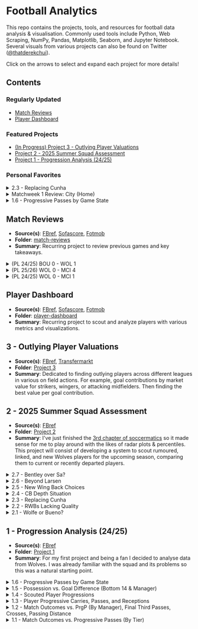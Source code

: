 # Football Analytics

This repo contains the projects, tools, and resources for football data analysis & visualisation. Commonly used tools include Python, Web Scraping, NumPy, Pandas, Matplotlib, Seaborn, and Jupyter Notebook. Several visuals from various projects can also be found on Twitter ([@thatderekchui](https://x.com/thatderekchui)).

Click on the arrows to select and expand each project for more details!

## Contents

### Regularly Updated
- [Match Reviews](#match-reviews)
- [Player Dashboard](#player-dashboard)

### Featured Projects
- [(In Progress) Project 3 - Outlying Player Valuations](#3---outlying-player-valuations)
- [Project 2 - 2025 Summer Squad Assessment](#2---2025-summer-squad-assessment)
- [Project 1 - Progression Analysis (24/25)](#1---progression-analysis-2425)

### Personal Favorites
<details>
  <summary>2.3 - Replacing Cunha</summary>

  - **Code**: [project2-3.ipynb](./Project%202/Project%202.3/project2-3.ipynb)  
  - **Summary**:  
    With Cunha leaving to United, I'm interested to see how Wolves will replace the 62.5m euro man. And realistically, his stats won't be replicated at Wolves for a while. Out of all 10 categories, when compared to departing, current, and rumored Wolves players (12), Cunha tops 4 of them, and is 3rd in two others. With a +6.4 difference in non penalty goals and expected goals, the next closest of the bunch is Akturkoglu with +1.3, who stands out as one of the best replacements, and would play well along side the likes of Arias and Lopez. As seen below, he also has the most podium finishes after Cunha.

  <p align="center">
    <img src="./Project%202/Project%202.3/2-3-1.png" alt="2.3" width="75%" />
  </p>

  We can highlight these players (another good pick would be Ben Doak) and split them by shooting, progression, and pressing. It's easy to notice the similarities between Matheus and Kerem. Identical expected goal contributions and shots on target per 90, similar progressively and both fairly aggressive. Despite his lower take ons and npG-xG, Kerem makes up for in touches in the opposite pen and interceptions. Again Ben Doak shares similar stats in the Championship last season. I believe these two are arguably better picks than the likes of Amine Adli and Matthis Abline, both who are more popular choices. 

  <p align="center">
    <img src="./Project%202/Project%202.3/2-3-2.png" alt="2.3" width="75%" />
  </p>

  Here Cunha and Akturkoglu both are the only shot dominant players, which is something we're lacking after Cunha imo. Bellegarde and Munetsi provide depth to both midfield and CAM, hence their press heavy characteristics, espeically for attacking players. Progressive architypes are pretty common, since Wolves already have Arias and Lopez, but Doak would be a good addition as well. Adli and Abline are good too but I would personally perfer Kerem and Ben. That way, Wolves would have a Cunha like player and sufficient progressive options (as well as press heavy like Munetsi).

  <p align="center">
    <img src="./Project%202/Project%202.3/2-3-3.png" alt="2.3" width="75%" />
  </p>

  Below are further metrics and distributions of all the players referenced and used for comparison.

  <p align="center">
    <img src="./Project%202/Project%202.3/2-3-4.png" alt="2.3" width="75%" />
  </p>

</details>

<details>
  <summary>Matchweek 1 Review: City (Home)</summary>

  - **Code**: [postMatchweek1.ipynb](./match-reviews/Matchweek%201/postMatchweek1.ipynb)  
  - **Summary**:
    Despite the dissappointing 0-4 result, I believe it's revealing and there's a lot of new insights we can take from this game. Apart from a few major mistakes at the back, the team didn't look to bad imho.

    I'm suprised how central our attack was compared to last time we played city. A 48% centrality bias compared to last time's 13%. A few shots from Munetsi's offside as well as Larsen. Note that all these shows are clustered very close together as well. What impressed me however was Hoever, who not only dealt with Doku fairly well with Doherty (especially compared to last time) and made several progressive passes and crosses on the bottom wing of the graph. In fact, all 4 SCA crosses originated from the right side.
    
    Part of me wonders if there would've been better chances for Larsen if those crosses from the right were passes instead.

    What's concerning is the lack of progression from the left hand side / top wing. Wolfe and Bellegarde didn't contribute much to the attack. Neither did Hugo Bueno later on.

  <p align="center">
    <img src="./match-reviews/Matchweek%201/4-1-5.png" alt="4.1" width="75%" />
  </p>

  City also attacked fairly centrally, especially compared to last time. Obviously this is because of Haaland returning vs City playing KDB up top before. Fairly even distribution in passing. Less action on the left / top wing from Doku as mentioned. Much deeper build up play compared to us, but tbf that's what you expect from a team like City.

  <p align="center">
    <img src="./match-reviews/Matchweek%201/4-1-6.png" alt="4.1" width="75%" />
  </p>

  I mean the results speak for themselves on the plot below. Our options on the bench aren't bad either: Mosquera, Hugo Bueno, Rodrigo Gomes, Arias, Lopez, as well as Tchatchoua coming in soon. Hopefully it will only be up from here and both Agbadou & Sa gets in the right mindset.

  <p align="center">
    <img src="./match-reviews/Matchweek%201/4-1-7.png" alt="4.1" width="75%" />
  </p>

  <p align="center">
    <img src="./match-reviews/Matchweek%201/4-1-8.png" alt="4.1" width="75%" />
  </p>

</details>

<details>
  <summary>1.6 - Progressive Passes by Game State</summary>

  - **Code**: [project1_6.ipynb](./Project%201/Project%201.6/project1_6.ipynb)  
  - **Summary**:  
    Continuing on from previous progressive results, Joe from [Concept Scouting](https://x.com/ConceptScouting) suggested that I should look into game states (whether Wolves were ahead, level, or chasing) to determine "whether the PrgP is meaningful or just despirate". It's reasonable to say that Wolves are better to set up defensively and counter, rather than building out through repetitive progressions.

    For each game, we sum up the minutes Wolves were ahead, level, or behind in a game. We can plot this relationship over the course of the season. Progressive passes vs dominant game state (the state Wolves spent the most of the game in) reveals that less PrgP are made when the team is ahead, and more when behind. It makes sense to be more aggressive when trailing. Wolves are also towards the progressive end even when level in goals. We know this since the level median is closer to behind than ahead. It's also not a coincidence that the outliers themselves also reflect this trend.

    We can also plot minutes per game state. As expected, the more time spent ahead, the less PrgP, and more time spent behind, the more PrgP.

    I think I've been looking at this wrong. In the beginning of this project I thought Wolves were losing games because of high PrgP, possession, etc. Now I can confidently say that Wolves are making more PrgP because they're behind, and obviously more games are lost when more time was spent behind, which makes more sense.

    Unfortunately, this will mean the end of my first complete project.

  <p align="center">
    <img src="./Project%201/Project%201.6/1.6.png" alt="1.6" width="75%" />
  </p>
</details>




























## Match Reviews

- **Source(s)**: [FBref](https://fbref.com/en/squads/8cec06e1/Wolverhampton-Wanderers-Stats), [Sofascore](https://www.sofascore.com/team/football/wolverhampton/3), [Fotmob](https://www.fotmob.com/teams/8602/overview/wolverhampton-wanderers)
- **Folder**: [match-reviews](./match-reviews/)
- **Summary**: Recurring project to review previous games and key takeaways.

<details>
  <summary>(PL 24/25) BOU 0 - WOL 1</summary>

  - **Code**: [preMW2.ipynb](./match-reviews/Matchweek%202/preMW2.ipynb)  
  - **Summary**:
    With a 0-4 loss to City, Wolves are looking to bounce back against Bournemouth. Concerns for Agbadou and Jose Sa's form remains, but hopefully it will being to pick up. Bournemouth played Liverpool and Semenyo was the start of the show, scoring two goals from the right. It's no doubt the likes of KJH and Doc will have to put a shift in to stop that from happening. As a preview lets take a look at our last meeting against Bournemouth in the Premier League:

    The SCA map for Wolves reveals that our attack was mainly focused on the right, with 6 shots in the bottom half space. Bellegarde and Semedo (now KJH) driving up and providing support to the likes of Cunha and Munetsi. Compared to City, there was also way more build up play (74% 1/3 share v 90%). Hopefully KJH will be able to perform like last time against City, obviously with more quality crosses. I won't be suprised if Tchatchoua gets featured later in the game.

    The left hand side was fairly quiet that game. With Wolfe not making much of an impact against City, I'd like to see Hugo Bueno get more game time against Bournemouth. Perhaps Wolfe will perform better with a player like Arias in front of him, as mentioned by [@molineuxmusings](https://x.com/molineuxmusings/status/1957365672670896230). We could also potentially see Fer Lopez making creative player later in the game after Bellegarde subs off.

  <p align="center">
    <img src="./match-reviews/Matchweek%202/4-2-1.png" alt="4.2" width="75%" />
  </p>

  Bournemouth had no shortage of chances either. With Zabarnyi being shown a red early in the game, Bournemouth was lacking options in attack later in the game. Semenyo and Ouattara make a few good rights on the left against Doc, but the Wolves defence was able to hold it together. It's also important to note that they had a deeper build up play, favoring threaded passes or crosses past the halfway line, some of them even from Kepa. The likes of Toti, and Mosquera (should he start) will be pivotal in preventing the likes of Semenyo from progressing.

  <p align="center">
    <img src="./match-reviews/Matchweek%202/4-2-2.png" alt="4.2" width="75%" />
  </p>

  These maps really just confirm what I've just mentioned. Most of the shots from Wolves are concentrated towards the right, so are the crosses and dribbles. Bournemouth seemingly have actions all over the place. Both sides would really benefit from pacey players using the wider areas more.

  <p align="center">
    <img src="./match-reviews/Matchweek%202/4-2-3.png" alt="4.2" width="75%" />
  </p>

  <p align="center">
    <img src="./match-reviews/Matchweek%202/4-2-4.png" alt="4.2" width="75%" />
  </p>

</details>

<details>
  <summary>(PL 25/26) WOL 0 - MCI 4</summary>

  - **Code**: [postPatchweek1.ipynb](./match-reviews/Matchweek%201/postMatchweek1.ipynb)  
  - **Summary**:
    Despite the dissappointing 0-4 result, I believe it's revealing and there's a lot of new insights we can take from this game. Apart from a few major mistakes at the back, the team didn't look to bad imho.

    I'm suprised how central our attack was compared to last time we played city. A 48% centrality bias compared to last time's 13%. A few shots from Munetsi's offside as well as Larsen. Note that all these shows are clustered very close together as well. What impressed me however was Hoever, who not only dealt with Doku fairly well with Doherty (especially compared to last time) and made several progressive passes and crosses on the bottom wing of the graph. In fact, all 4 SCA crosses originated from the right side.
    
    Part of me wonders if there would've been better chances for Larsen if those crosses from the right were passes instead.

    What's concerning is the lack of progression from the left hand side / top wing. Wolfe and Bellegarde didn't contribute much to the attack. Neither did Hugo Bueno later on.

  <p align="center">
    <img src="./match-reviews/Matchweek%201/4-1-5.png" alt="4.1" width="75%" />
  </p>

  City also attacked fairly centrally, especially compared to last time. Obviously this is because of Haaland returning vs City playing KDB up top before. Fairly even distribution in passing. Less action on the left / top wing from Doku as mentioned. Much deeper build up play compared to us, but tbf that's what you expect from a team like City.

  <p align="center">
    <img src="./match-reviews/Matchweek%201/4-1-6.png" alt="4.1" width="75%" />
  </p>

  I mean the results speak for themselves on the plot below. Our options on the bench aren't bad either: Mosquera, Hugo Bueno, Rodrigo Gomes, Arias, Lopez, as well as Tchatchoua coming in soon. Hopefully it will only be up from here and both Agbadou & Sa gets in the right mindset.

  <p align="center">
    <img src="./match-reviews/Matchweek%201/4-1-7.png" alt="4.1" width="75%" />
  </p>

  <p align="center">
    <img src="./match-reviews/Matchweek%201/4-1-8.png" alt="4.1" width="75%" />
  </p>

</details>

<details>
  <summary>(PL 24/25) WOL 0 - MCI 1</summary>

  - **Code**: [matchweek1.ipynb](./match-reviews/Matchweek%201/matchweek1.ipynb)  
  - **Summary**:
    The first gameweek is coming up this weekend with a tough opponent to start of the season. Wolves only won 1 game against the top 6 last season (Villa). City was also the one to end our 6 game winstreak back in May, and we haven't won a single game since then. To be fair, the drop in form was after relegation is avoided and there's nothing to play for. 

    A good way to gauge this would be to look at our previous match up, which was a 1 - 0 defeat away at City. This first diagram shows us the lanes of attack Wolves where the most shot creating actions happened. Both the top and bottom half were frequent, with lack of central progressions (with the centrality bias being 13%).
    
    The most used attacking zone was the bottom half space of the final third, as circled and highlighted below, so I wouldn't be suprised if that space would be targeted once again. Ait Nouri's shot from the left (top half space) that hit the woodwork then a shot on target to follow up is noted as well. Obviously he playes for Man City now.

  <p align="center">
    <img src="./match-reviews/Matchweek%201/4-1-3.png" alt="4.1" width="75%" />
  </p>

  With City, our top half space defensively was heavily exploited. Doku's 13 progressive carries (next highest for City that game was 3), 5 shot creating actions, and 4/10 successful take ons allow him to dominate the left side. This would very likely happen again. Doesn't matter if KJH or Rodrigo Gomes, Wolves are pretty much cooked unless something crazy happens. City's 25% centrality bias perhaps influenced the only goal from De Bruyne. Both Doherty (or Mosquera) and Hoever (or Rodrigo Gomes) will have to put in a huge shift on Saturday to stop Doku (and Cherki, Marmoush, Foden, etc).  

  <p align="center">
    <img src="./match-reviews/Matchweek%201/4-1-4.png" alt="4.1" width="75%" />
  </p>

  Here at the bottom also shows the passes, dribbles, and crosses leading up to the shot itself. And the patterns in frequency reveals itself once again. I tried to use sofascore [here](./match-reviews/Matchweek%201/sofaScoreTest.ipynb) but couldn't figure out how to scale it properly after scraping so I just gave up. All these points I had to [click manually](https://fcpythonvideocoder.netlify.app/) from the highlights. 

  <p align="center">
    <img src="./match-reviews/Matchweek%201/4-1-1.png" alt="4.1" width="75%" />
  </p>

  <p align="center">
    <img src="./match-reviews/Matchweek%201/4-1-2.png" alt="4.1" width="75%" />
  </p>

</details>

## Player Dashboard

- **Source(s)**: [FBref](https://fbref.com/en/), [Sofascore](https://www.sofascore.com/), [Fotmob](https://www.fotmob.com/)
- **Folder**: [player-dashboard](./player-dashboard/)
- **Summary**: Recurring project to scout and analyze players with various metrics and visualizations.












## 3 - Outlying Player Valuations

- **Source(s)**: [FBref](https://fbref.com/en/), [Transfermarkt](https://www.transfermarkt.com/)
- **Folder**: [Project 3](./Project%203/)
- **Summary**: Dedicated to finding outlying players across different leagues in various on field actions. For example, goal contributions by market value for strikers, wingers, or attacking midfielders. Then finding the best value per goal contribution. 

## 2 - 2025 Summer Squad Assessment

- **Source(s)**: [FBref](https://fbref.com/en/squads/8cec06e1/2024-2025/Wolverhampton-Wanderers-Stats)
- **Folder**: [Project 2](./Project%202/)
- **Summary**: I've just finished the [3rd chapter of soccermatics](https://soccermatics.readthedocs.io/en/latest/lesson3/ScoutingPlayers.html) so it made sense for me to play around with the likes of radar plots & percentiles. This project will consist of developing a system to scout rumoured, linked, and new Wolves players for the upcoming season, comparing them to current or recently departed players.

<details>
  <summary>2.7 - Bentley over Sa?</summary>

  - **Code**: [project2-6.ipynb](./Project%202/Project%202.6/project2-6.ipynb)  
  - **Summary**:
    Like Agbadou, Sa had an abysmal performance against City. Basically unable to save any shots on target that game. Many argued that Sa might be currently the worst keeper in the Prem, suggested that even Bentley should start over him.

    The stats don't lie either: 43% of shots on target turn into goals when Sa is playing. Granted, Sa has fairly difficult shots to face, but his save percentage is way below average and is definitely underperforming. Johnstone isn't any better either. Not only have he been facing much easier shows, his save % is just about the same. Bentley really stands out from the three. Granted, these stats are from the championship, but who knows what kind of performances he's able to bring?

    Only 38% of shots on target turn into goals, much more difficult shots, and higher save %. Granted he's not a sweeper, but is underperforming less than the likes of Sa and Johnstone. Interested to see if he gets a chance in between the sticks this season.

  <p align="center">
    <img src="./Project%202/Project%202.7/2-7-1.png" alt="2.7" width="75%" />
  </p>

  This marks the end of project 2 as well. While the transfer window isn't closed for two weeks and Wolves are still rumored with several players (Krejci & Uche), the complete Wolves squad is assessed in this project. Future rumors and links, new players and those of interest, will be broken down under the [Player Dashboard](#player-dashboard), which will be continuously updated, similar to the [Match Reviews](#match-reviews). For my next project I'm going full moneyball and finding overlooked / outlying players based on different in game metrics.

</details>

<details>
  <summary>2.6 - Beyond Larsen</summary>

  - **Code**: [project2-6.ipynb](./Project%202/Project%202.6/project2-6.ipynb)  
  - **Summary**:
    Despite just signing for Wolves, Larsen is already being pursuited by the likes of Newcastle. It's no doubt that he (along with Andre and Joao Gomes) will be staying for long after this season.

    There are a also links with Uche at Getafe, who I believe will pair well with Larsen. He is able to do will in areas Larsen can't: Progressive Actions, Take Ons, Touches in the Pen, and Shot Creating Actions.

  <p align="center">
    <img src="./Project%202/Project%202.6/2-6-1.png" alt="2.6" width="75%" />
  </p>

  Of course, Larsen's goals per shot ratio is way above average. 60% of his shots are on target. 25% of his shots are goals. This means he scores every 4 shots he makes. This ratio is better than Haaland btw (I think hes around 21%).

  To be honest, the likes of Kalajdzic and Silva are both overlooked as well. Who knows how well they will play when they get a chance.

  <p align="center">
    <img src="./Project%202/Project%202.6/2-6-2.png" alt="2.6" width="75%" />
  </p>

</details>

<details>
  <summary>2.5 - New Wing Back Choices</summary>

  - **Code**: [project2-5.ipynb](./Project%202/Project%202.5/tchatchoua.ipynb)  
  - **Summary**:
    With new wing back signings Tchatchoua and Wolfe, lets revisit their metrics with different situations.

    Many argue that Tchatchoua has lacking qualities other than speed because his stats a underwhelming to say the leastt. On the other hand, what he excels on covers what Hoever is missing. Both 82nd %tile in Take on Success and 71st %tile in % Defensive Third Tackles reflects that he is great a 1 on 1 play (both with or without the ball), which is something Pereira admires. His frequency of progressive actions is also solid: 4.34 touches on average per PrgA.

  <p align="center">
    <img src="./Project%202/Project%202.5/2-5-1.png" alt="2.5" width="75%" />
  </p>

  Hoever (KJH) on the other hand is more defensively sound that most people think. Suprisingly, his actions in the middle third (37.43%) is nearly just as much as his defensive third (39.97%). He also has a high attacking ratio for a wing back at 24.64%. Ultimately, he has a better chance of a shot creating action by passing rather than crossing. The good thing is that we saw all these qualities in the recent City game, as mentioned in the [matchweek 1 review](./match-reviews/Matchweek%201/postMatchweek1.ipynb).

  <p align="center">
    <img src="./Project%202/Project%202.5/2-5-2.png" alt="2.5" width="75%" />
  </p>

  Wolfe is interesting because he had a mediocure game against City. But his 98th percentile for dribblers tackled is often overlooked. Good amount of touches in the pen, and is solid in goal creations. Interesting to see that he made no crosses into the penalty box in the last 365 days, and lacking carries (23% compared to Hugo Buenos 60%).

  <p align="center">
    <img src="./Project%202/Project%202.5/2-5-3.png" alt="2.5" width="75%" />
  </p>

  Lastly, Bueno arguably has better progression than Wolfe. 96th percentile on take on success and the best of all Wolves WBs in terms of touches per progressive actions. Also very high quality actions into the penalty box, so every pass, cross, and carry into the penalty box has a very high chance to turning into a shot creating action.

  <p align="center">
    <img src="./Project%202/Project%202.5/2-5-4.png" alt="2.5" width="75%" />
  </p>

</details>

<details>
  <summary>2.4 - CB Depth Situation</summary>

  - **Code**: [project2-4.ipynb](./Project%202/Project%202.4/project2-4.ipynb)  
  - **Summary**:
    The starting center back roles are primarily sorted. But then comes the issue of squad depth. It's no suprise the backline to start the season would likely consist of Toti, Agbadou, and Doherty, with Mosquera slowly implemented back into the squad, mainly use to his shaky injury record. That said, we are one injury away from a defensive crisis. With only Santiago Bueno as backup, there isn't anyone else to fill that LCB position if Toti gets injured.

    Renan, Disasi, and Kelly are among the few players linked to this role. Both Disasi and Kelly are out of favor in their respective clubs. Disasi is a potential option with Wolves considering a deal with him and striker Fofana. Kelly is another fair choice, with high defensive work rates as well as progressive distributions. However with his wage being upwards of 80k I don't see this happening. This leaves us with Renan, who has some of the best ball distribution stats of the bunch.

  <p align="center">
    <img src="./Project%202/Project%202.4/2-4-1.png" alt="2.4" width="75%" />
  </p>

  Lets focus on Renan: 4.1 tackles and interceptions, 4.7 recoveries, 7.1 progressive actions and 5 final third entries (all per 90). Granted this was during his time at Internacional last year, but the point still stands. It's also important to mention Toti's impressive 1.05 OF - xOF, which stands for the difference between his on off goal difference and expected on off goal difference. He not only has a positive xOF, but exceeds that threshold when on the pitch.

  <p align="center">
    <img src="./Project%202/Project%202.4/2-4-2.png" alt="2.4" width="75%" />
  </p>

  And it shows here too, with Toti having the best team impact score of all sampled players. The only progressive player currently is Doherty, so higher progression is always welcomed in wider center back roles, such as Renan and Disasi.

  <p align="center">
    <img src="./Project%202/Project%202.4/2-4-3.png" alt="2.4" width="75%" />
  </p>

  Below are further metrics and distributions of all the players referenced and used for comparison. You can see how the wide backs are more progressive than the center backs (Agbadou), hence in search of a LCB the focus is a little more towards ball distribution, making Renan a great candidate.

  <p align="center">
    <img src="./Project%202/Project%202.4/2-4-4.png" alt="2.4" width="75%" />
  </p>

</details>

<details>
  <summary>2.3 - Replacing Cunha</summary>

  - **Code**: [project2-3.ipynb](./Project%202/Project%202.3/project2-3.ipynb)  
  - **Summary**:  
    With Cunha leaving to United, I'm interested to see how Wolves will replace the 62.5m euro man. And realistically, his stats won't be replicated at Wolves for a while. Out of all 10 categories, when compared to departing, current, and rumored Wolves players (12), Cunha tops 4 of them, and is 3rd in two others. With a +6.4 difference in non penalty goals and expected goals, the next closest of the bunch is Akturkoglu with +1.3, who stands out as one of the best replacements, and would play well along side the likes of Arias and Lopez. As seen below, he also has the most podium finishes after Cunha.

  <p align="center">
    <img src="./Project%202/Project%202.3/2-3-1.png" alt="2.3" width="75%" />
  </p>

  We can highlight these players (another good pick would be Ben Doak) and split them by shooting, progression, and pressing. It's easy to notice the similarities between Matheus and Kerem. Identical expected goal contributions and shots on target per 90, similar progressively and both fairly aggressive. Despite his lower take ons and npG-xG, Kerem makes up for in touches in the opposite pen and interceptions. Again Ben Doak shares similar stats in the Championship last season. I believe these two are arguably better picks than the likes of Amine Adli and Matthis Abline, both who are more popular choices. 

  <p align="center">
    <img src="./Project%202/Project%202.3/2-3-2.png" alt="2.3" width="75%" />
  </p>

  Here Cunha and Akturkoglu both are the only shot dominant players, which is something we're lacking after Cunha imo. Bellegarde and Munetsi provide depth to both midfield and CAM, hence their press heavy characteristics, espeically for attacking players. Progressive architypes are pretty common, since Wolves already have Arias and Lopez, but Doak would be a good addition as well. Adli and Abline are good too but I would personally perfer Kerem and Ben. That way, Wolves would have a Cunha like player and sufficient progressive options (as well as press heavy like Munetsi).

  <p align="center">
    <img src="./Project%202/Project%202.3/2-3-3.png" alt="2.3" width="75%" />
  </p>

  Below are further metrics and distributions of all the players referenced and used for comparison.

  <p align="center">
    <img src="./Project%202/Project%202.3/2-3-4.png" alt="2.3" width="75%" />
  </p>

</details>

<details>
  <summary>2.2 - RWBs Lacking Quality</summary>

  - **Code**: [project2-2.ipynb](./Project%202/Project%202.2/project2-2.ipynb)  
  - **Summary**:  
    This is probably one of the most detailed sub projects so far and was a pain to code out.

    There's currently a dilemma for the right wing back (RWB) position at Wolves. Like Ait Nouri, Semedo had just left and there are large shoes to fill once again. Other options are Hoever (KJH), who just like Hugo Bueno in 2.1 just returned from loan (Auxerre). On the other hand with Rodrigo Gomes who had a few good rotational minutes, scoring in both games against Leicester. Pedro Lima has potential but with limited minutes he could be going out on loan.

    Many think KJH and R. Gomes aren't exactly premier league proven, and Wolves have been searching for an established wing back. Almost aquiring Pubill (who played with Hugo Bueno recently at the U21 Euros), however the deal was hijacked last minute by Athletico. Another rumor that stands out would be Sanchez (also played with both at U21 Euros), who as of writing is reluctant to sign for Wolves for the same reason: lack of European football and ambition.

    It's no suprise that their agents are using Wolves as a chip to lure other more ambitious clubs to sign. And it's also no suprise that KJH would get the starting role against City this weekend. We can compare the departed, current, and rumored players in a donut bar chart to see the overall trend / type of RWB Wolves tend to prefer.

  <p align="center">
    <img src="./Project%202/Project%202.2/2-2-1.png" alt="2.2" width="75%" />
  </p>
  
  We split the donut into offensive and defensive attributes. Each player is compared to another and naturally higher numbers float towards the edge. In the rank grid to the right, we can see how Ratiu and Sanchez have some of the best stats. Ratiu is top for shot creating actions and successful take ons, both as I've mentioned in 2.1 are crutial to Pereira's play style. On the other hand, Sanchez tops in tackles, interceptions, blocks, and expected goal contributions. Ratiu also finishes top in the podium, with 2 1st place finishes and 5 2nd / 3rd finishes.

  <p align="center">
    <img src="./Project%202/Project%202.2/2-2-2.png" alt="2.2" width="75%" />
  </p>

  The individual player donuts also show the same thing. I think R. Gomes would be a phenominal rotational / supersub player this season, turning tackles / interceptions into progressive actions later in the game. You can also see some of the weakesses Ratiu or even KJH would be able to cover up with Semedo now gone.

  <p align="center">
    <img src="./Project%202/Project%202.2/2-2-3.png" alt="2.2" width="75%" />
  </p>

  Below are further metrics and distributions that I thought could add to this project.

  <p align="center">
    <img src="./Project%202/Project%202.2/2-2-4.png" alt="2.2" width="75%" />
  </p>

</details>

<details>
  <summary>2.1 - Wolfe or Bueno?</summary>

  - **Code**: [project2-1.ipynb](./Project%202/Project%202.1/project2-1.ipynb)  
  - **Summary**:  
    With Ait Nouri leaving the Man City in the beginning of the window, there were big shoes to fill on the left wing back position. Hugo Bueno, who is homegrown and had just returned from a fairly decent loan under Van Persie at Feyenoord, was expected to step up. Wolfe was also signed from Alkmaar, and it looks like they will share minutes for the spot as of now.

    The basic radar plot generated can be split in half for the LWB's offensive and defensive attributes. For instant, Progressive actions are a sum of progressive carries, passes, and receptions. These are scaled and normalized to the selection of players in question, so for example Ait Nouri (RAN) seems to have 100% Successful Take Ons but that's because he has the most of the three.

    It's easy to notice why RAN was so successful under Pereira. As [Doherty mentioned in an interview](https://www.youtube.com/watch?v=ZbGNFc41OlU&ab_channel=Wolves), Pereira prefers wing backs to take on opponents 1v1 rather than passing with support (like Nuno). I'm expecting Bueno to start the first game against City, but interested to see what happens beyond that.

  <p align="center">
    <img src="./Project%202/Project%202.1/2-1.png" alt="2.1" width="75%" />
  </p>

</details>

## 1 - Progression Analysis (24/25)
<!-- **1 - Wolverhampton Wanderers Analysis (24/25 Season)** -->

- **Source(s)**: [FBref](https://fbref.com/en/squads/8cec06e1/2024-2025/Wolverhampton-Wanderers-Stats)
- **Folder**: [Project 1](./Project%201/)
- **Summary**: For my first project and being a fan I decided to analyse data from Wolves. I was already familiar with the squad and its problems so this was a natural starting point.

<details>
  <summary>1.6 - Progressive Passes by Game State</summary>

  - **Code**: [project1_6.ipynb](./Project%201/Project%201.6/project1_6.ipynb)  
  - **Summary**:  
    Continuing on from previous progressive results, Joe from [Concept Scouting](https://x.com/ConceptScouting) suggested that I should look into game states (whether Wolves were ahead, level, or chasing) to determine "whether the PrgP is meaningful or just despirate". It's reasonable to say that Wolves are better to set up defensively and counter, rather than building out through repetitive progressions.

    For each game, we sum up the minutes Wolves were ahead, level, or behind in a game. We can plot this relationship over the course of the season. Progressive passes vs dominant game state (the state Wolves spent the most of the game in) reveals that less PrgP are made when the team is ahead, and more when behind. It makes sense to be more aggressive when trailing. Wolves are also towards the progressive end even when level in goals. We know this since the level median is closer to behind than ahead. It's also not a coincidence that the outliers themselves also reflect this trend.

    We can also plot minutes per game state. As expected, the more time spent ahead, the less PrgP, and more time spent behind, the more PrgP.

    I think I've been looking at this wrong. In the beginning of this project I thought Wolves were losing games because of high PrgP, possession, etc. Now I can confidently say that Wolves are making more PrgP because they're behind, and obviously more games are lost when more time was spent behind, which makes more sense.

    Unfortunately, this will mean the end of my first complete project.

  <p align="center">
    <img src="./Project%201/Project%201.6/1.6.png" alt="1.6" width="75%" />
  </p>

</details>

<details>
  <summary>1.5 - Possession vs. Goal Difference (Bottom 14 & Manager)</summary>

  - **Code**: [project1_5.ipynb](./Project%201/Project%201.5/project1_5.ipynb)  
  - **Summary**:  
    Drawing inspiration from previous progressive results, and [Soccermatic's possession samples](https://soccermatics.readthedocs.io/en/latest/lesson2/Possession.html), I plotted such relationships by filtering out top 6 teams (where progressiveness didn't matter) and noticed the following trends:

    - No obvious relationship between possession and goal different when all games are plotted.
    - However when games against the top 6 are filtered out, data reveals that lower possession (and logically, progression) is related to positive goal difference, even for both Gary O'Neil and Vitor Pereira.
    - As an example, O'Neil was winless in games with 54%+ possession, which made up the bulk of his losses (against the bottom 14).
    - Pereira was unbeaten in games with <54% possession, which also made up the bulk of his wins (against the bottom 14).
    - Again, the only wins O'Neil had only game from the games with 54%+ possession.
    - On the flip side, all of Pereira's losses against the bottom 14 originated from games with <54% possession.

    All this provides valuable insights to concerns in progression as mentioned in 1.1 and 1.2, with possession backing up the correlation. Evidently, less progressive passes are able to be made if there's less possession of the ball, for obvious reasons. I'm interested to see if Pereira will still decide to play high possession and high progressiveness against bottom 14 teams, despite the negative results in that department.

    Based on [this video from Tifo Football](https://x.com/TifoFootball_/status/1702577998421987506) at 6:35 via [Jake Kolliari](https://x.com/_JKDS_), non penalty xG difference is one of the biggest indicators in avoiding relegation. Lucky for me, Wolves never won a single penalty so whether the plots included penalties or not makes no difference.
    
    I'm very confident that with low possession and lower amounts of (but higher quality) progressiveness against the bottom 14, most of these games are very winnable. If Wolves were to do that 24/25, European football would have very much been achievable, let alone surviving relegation.

  <p align="center">
    <img src="./Project%201/Project%201.5/1.5.png" alt="1.5" width="75%" />
  </p>

</details>

<details>
  <summary>1.4 - Scouted Player Progressions</summary>

  - **Code**: [project1_4.ipynb](./Project%201/Project%201.4/project1_4.ipynb)  
  - **Summary**:  
    A look into scouted / players linked with Wolves may give us a better idea of where Wolves may be heading in terms of progression next season. I used [@jay_wwfc07's scouted list](https://x.com/jay_wwfc07/status/1949467837384597551) on twitter as reference.

    - Milan Van Ewijk from Coventry have similar progressive profiles as RAN, and Rodrigo Gomes, so does Blas with Cunha.
    - Adli has high progressive carries, which is needed if Wolves decide to continue with high PrgP games. Which I still don't understand.

  <p align="center">
    <img src="./Project%201/Project%201.4/1.4.png" alt="1.4" width="75%" />
  </p>

</details>

<details>
  <summary>1.3 - Player Progressive Carries, Passes, and Receptions</summary>

  - **Code**: [project1_3.ipynb](./Project%201/Project%201.3/project1_3.ipynb)
  - **Summary**:  
    To understand the correlation with progression and recent results from 1.1 and 2, in 1.3 I looked into each player's contribution to progression.
    
    - When plotted against minutes played, starters like Cunha (Sold), RAN (Sold), Gomes, Semedo (Left) all stood out.
    - Interesting results came from PrgC, PrgP, and PrgR per 90. When plotted, supersubs / rotational players like R. Games, Sarabia (Left), Guedes (Sold), and Hwang outperformed the starters.
    - It's clear that Pereira uses these players later in the game for higher progression, but on the flip side cause more turnovers, which could explain some of the games lost.

  <p align="center">
    <img src="./Project%201/Project%201.3/1.3.png" alt="1.3" width="75%" />
  </p>

</details>

<details>
  <summary>1.2 - Match Outcomes vs. PrgP (By Manager), Final Third Passes, Crosses, Passing Distance</summary>

  - **Code**: [project1_2.ipynb](./Project%201/Project%201.2/project1_2.ipynb)
  - **Summary**:   Reached out to [Matt Penn](https://www.linkedin.com/in/matthew-penn-732551232/) for some help, who is an insights data scientist at the FA. He mentioned that it could be due to a change in managers. I looked into this, but it didn't matter whether it was GON or VP:
    
    - Both managers were winless in games with 32+ PrgP (which makes sense because Wolves were winless in all 17 in games with 32+ PrgP anyways in 1.1)
    - Pereira won 10 out of 13, all games with 31≥ PrgP
  
    Same thing with final third passes, crosses, and passing distance, where more of those correlated to more losses. Those results are at the bottom of the 1.2 code file.

  <p align="center">
    <img src="./Project%201/Project%201.2/1.2.png" alt="1.2" width="75%" />
  </p>

</details>

<details>
  <summary>1.1 - Match Outcomes vs. Progressive Passes (By Tier)</summary>
   
  - **Code**: [project1_1.ipynb](./Project%201/Project%201.1/project1_1.ipynb)
  - **Summary**: A lot of the games were lost due to progression. Maybe even too much of it:
  
    - Winless in all 17 in games with 32+ PrgP
    - 12 wins in 21 in games with 31≥ PrgP
    - Undefeated in all 12 games against the bottom 14, in games with ≤31 PrgP
    
    This doesn't really make much sense. More progression typically don't 
    correlate to less wins, but the data shows otherwise.

  <p align="center">
    <img src="./Project%201/Project%201.1/1.1.png" alt="1.1" width="75%" />
  </p>

</details>